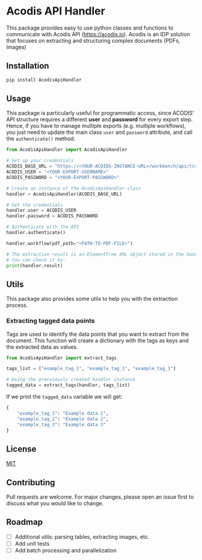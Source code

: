 # Acodis API Handler
This package provides easy to use python classes and functions to communicate with Acodis API (https://acodis.io).
Acodis is an IDP solution that focuses on extracting and structuring complex documents (PDFs, Images)

## Installation
```bash
pip install AcodisApiHandler
```

## Usage
This package is particularly useful for programmatic access, since ACODIS' API structure requires a different 
**user** and **password** for every export step. Hence, if you have to manage multiple exports 
(e.g. multiple workflows), you just need to update the main class `user` and `password` attribute,
and call the `authenticate()` method.
```python
from AcodisApiHandler import AcodisApiHandler

# Set up your credentials
ACODIS_BASE_URL = "https://<YOUR-ACOIDS-INSTANCE-URL>/workbench/api/transaction"
ACODIS_USER = "<YOUR-EXPORT-USERNAME>"
ACODIS_PASSWORD = "<YOUR-EXPORT-PASSWORD>"

# Create an instance of the AcodisApiHandler class
handler = AcodisApiHandler(ACODIS_BASE_URL)

# Set the credentials
handler.user = ACODIS_USER
handler.password = ACODIS_PASSWORD

# Authenticate with the API
handler.authenticate()

handler.workflow(pdf_path="<PATH-TO-PDF-FILE>")

# The extraction result is an ElementTree XML object stored in the handler.result variable
# You can check it by:
print(handler.result)
```

## Utils
This package also provides some utils to help you with the extraction process.

### Extracting tagged data points
Tags are used to identify the data points that you want to extract from the document.
This function will create a dictionary with the tags as keys and the extracted data as values.
```python
from AcodisApiHandler import extract_tags

tags_list = ["example_tag_1", "example_tag_1", "example_tag_1"]

# Using the precviously created handler instance
tagged_data = extract_tags(handler, tags_list)
```

If we print the `tagged_data` variable we will get:
```python
{
    "example_tag_1": "Example data 1",
    "example_tag_2": "Example data 2",
    "example_tag_3": "Example data 3"
}
```

## License
[MIT](https://choosealicense.com/licenses/mit/)

## Contributing
Pull requests are welcome. For major changes, please open an issue first to discuss what you would like to change.

## Roadmap
- [ ] Additional utils: parsing tables, extracting images, etc.
- [ ] Add unit tests
- [ ] Add batch processing and parallelization
